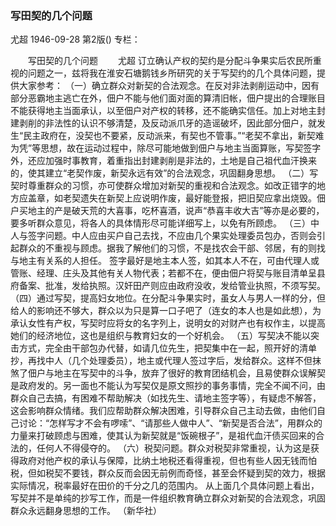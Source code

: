### 写田契的几个问题
尤超
1946-09-28
第2版()
专栏：

　　写田契的几个问题
　　尤超
    订立确认产权的契约是分配斗争果实后农民所重视的问题之一，兹将我在淮安石塘鹅钱乡所研究的关于写契约的几个具体问题，提供大家参考：
    （一）确立群众对新契的合法观念。在反对非法剥削运动中，因有部分恶霸地主逃亡在外，佃户不能与他们面对面的算清旧帐，佃户提出的合理账目不能获得地主当面承认，以至佃户对产权的转移，还不能确实信任。加上对地主封建剥削的非法性的认识不够清楚，及反动派爪牙的造谣破坏，因此部分佃户，就发生“民主政府在，没契也不要紧，反动派来，有契也不管事。”“老契不拿出，新契难为凭”等思想，故在运动过程中，除尽可能地做到佃户与地主当面算账，写契签字外，还应加强时事教育，着重指出封建剥削是非法的，土地是自己祖代血汗换来的，使其建立“老契作废，新契永远有效”的合法观念，巩固翻身思想。
    （二）写契时尊重群众的习惯，亦可使群众增加对新契的重视和合法观念。如改正错字的地方应盖章，如老契遗失在新契上应说明作废，最好能登报，把旧契应拿出烧毁。佃户买地主的产是破天荒的大喜事，吃杯喜酒，说声“恭喜丰收大吉”等亦是必要的，要多听群众意见，将各人的具体情形尽可能详细写上，以免有所顾虑。
    （三）中人与签字问题。中人应由买户自己去找，不应由几个果实处理委员包办，否则会引起群众的不重视与顾虑。据我了解他们的习惯，不是找农会干部、邻居，有的则找与地主有关系的人担任。
    签字最好是地主本人签，如其本人不在，可由代理人或管账、经理、庄头及其他有关人物代表；若都不在，便由佃户将契与账目清单呈县府备案、批准，发给执照。汉奸田产则应由政府没收，发给管业执照，不须写契。
    （四）通过写契，提高妇女地位。在分配斗争果实时，虽女人与男人一样的分，但给人的影响还不够大，群众以为只是算一口子吧了（连女的本人也是如此想），为承认女性有产权，写契时应将女的名字列上，说明女的对财产也有权作主，以提高她们的经济地位，这也是组织与教育妇女的一个好机会。
    （五）写契决不能以突击方式，完全由干部包办代替，如请几位先生，把契集中在一起，照开好的清单抄，再找中人（几个处理委员），地主或代理人签过字后，发给群众。这样不但抹煞了佃户与地主在写契中的斗争，放弃了很好的教育团结机会，且易使群众误解契是政府发的。另一面也不能认为写契仅是原文照抄的事务事情，完全不闻不问，由群众自己去搞，有困难不帮助解决（如找先生、请地主签字等），有疑虑不解答，这会影响群众情绪。我们应帮助群众解决困难，引导群众自己主动去做，由他们自己讨论：“怎样写才不会有啰嗦”、“请那些人做中人”、“新契是否合法”，用群众的力量来打破顾虑与困难，使其认为新契就是“饭碗根子”，是祖代血汗债买回来的合法的，任何人不得侵夺的。
    （六）税契问题。群众对税契非常重视，认为这是获得政府对他产权的承认与保障，比纳土地税还看得重视，但也有些人因无钱而怕税，但如税契不要钱，群众反而会因无前例而奇怪，甚至会怀疑到契的效力，根据实际情况，税率最好在田价的千分之几的范围内。
    从上面几个具体问题上看出，写契并不是单纯的抄写工作，而是一件组织教育确立群众对新契的合法观念，巩固群众永远翻身思想的工作。
                                                  （新华社）
